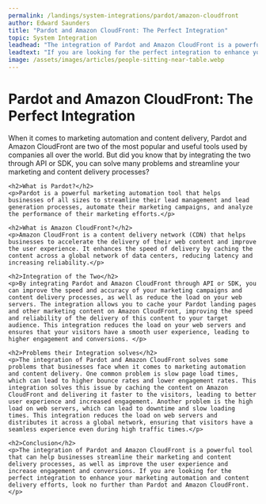 ```yaml
---
permalink: /landings/system-integrations/pardot/amazon-cloudfront
author: Edward Saunders
title: "Pardot and Amazon CloudFront: The Perfect Integration"
topic: System Integration
leadhead: "The integration of Pardot and Amazon CloudFront is a powerful tool that can help businesses streamline their marketing and content delivery processes, as well as improve the user experience and increase engagement and conversions"
leadtext: "If you are looking for the perfect integration to enhance your marketing automation and content delivery efforts, look no further than Pardot and Amazon CloudFront."
image: /assets/images/articles/people-sitting-near-table.webp
---
```

<div class="arttext">	<h1>Pardot and Amazon CloudFront: The Perfect Integration</h1>
	<p>When it comes to marketing automation and content delivery, Pardot and Amazon CloudFront are two of the most popular and useful tools used by companies all over the world. But did you know that by integrating the two through API or SDK, you can solve many problems and streamline your marketing and content delivery processes?</p>

	<h2>What is Pardot?</h2>
	<p>Pardot is a powerful marketing automation tool that helps businesses of all sizes to streamline their lead management and lead generation processes, automate their marketing campaigns, and analyze the performance of their marketing efforts.</p>

	<h2>What is Amazon CloudFront?</h2>
	<p>Amazon CloudFront is a content delivery network (CDN) that helps businesses to accelerate the delivery of their web content and improve the user experience. It enhances the speed of delivery by caching the content across a global network of data centers, reducing latency and increasing reliability.</p>

	<h2>Integration of the Two</h2>
	<p>By integrating Pardot and Amazon CloudFront through API or SDK, you can improve the speed and accuracy of your marketing campaigns and content delivery processes, as well as reduce the load on your web servers. The integration allows you to cache your Pardot landing pages and other marketing content on Amazon CloudFront, improving the speed and reliability of the delivery of this content to your target audience. This integration reduces the load on your web servers and ensures that your visitors have a smooth user experience, leading to higher engagement and conversions. </p>

	<h2>Problems their Integration solves</h2>
	<p>The integration of Pardot and Amazon CloudFront solves some problems that businesses face when it comes to marketing automation and content delivery. One common problem is slow page load times, which can lead to higher bounce rates and lower engagement rates. This integration solves this issue by caching the content on Amazon CloudFront and delivering it faster to the visitors, leading to better user experience and increased engagement. Another problem is the high load on web servers, which can lead to downtime and slow loading times. This integration reduces the load on web servers and distributes it across a global network, ensuring that visitors have a seamless experience even during high traffic times.</p>

	<h2>Conclusion</h2>
	<p>The integration of Pardot and Amazon CloudFront is a powerful tool that can help businesses streamline their marketing and content delivery processes, as well as improve the user experience and increase engagement and conversions. If you are looking for the perfect integration to enhance your marketing automation and content delivery efforts, look no further than Pardot and Amazon CloudFront.</p>
</div>